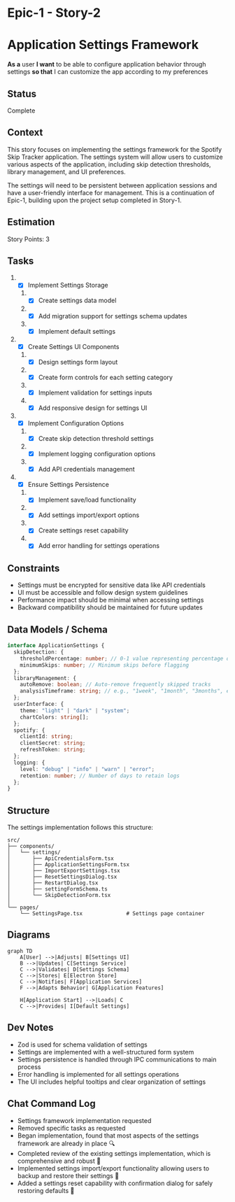 # Epic-1 - Story-2

# Application Settings Framework

**As a** user
**I want** to be able to configure application behavior through settings
**so that** I can customize the app according to my preferences

## Status

Complete

## Context

This story focuses on implementing the settings framework for the Spotify Skip Tracker application. The settings system will allow users to customize various aspects of the application, including skip detection thresholds, library management, and UI preferences.

The settings will need to be persistent between application sessions and have a user-friendly interface for management. This is a continuation of Epic-1, building upon the project setup completed in Story-1.

## Estimation

Story Points: 3

## Tasks

1. - [x] Implement Settings Storage

   1. - [x] Create settings data model
   2. - [x] Add migration support for settings schema updates
   3. - [x] Implement default settings

2. - [x] Create Settings UI Components

   1. - [x] Design settings form layout
   2. - [x] Create form controls for each setting category
   3. - [x] Implement validation for settings inputs
   4. - [x] Add responsive design for settings UI

3. - [x] Implement Configuration Options

   1. - [x] Create skip detection threshold settings
   2. - [x] Implement logging configuration options
   3. - [x] Add API credentials management

4. - [x] Ensure Settings Persistence
   1. - [x] Implement save/load functionality
   2. - [x] Add settings import/export options
   3. - [x] Create settings reset capability
   4. - [x] Add error handling for settings operations

## Constraints

- Settings must be encrypted for sensitive data like API credentials
- UI must be accessible and follow design system guidelines
- Performance impact should be minimal when accessing settings
- Backward compatibility should be maintained for future updates

## Data Models / Schema

```typescript
interface ApplicationSettings {
  skipDetection: {
    thresholdPercentage: number; // 0-1 value representing percentage of track
    minimumSkips: number; // Minimum skips before flagging
  };
  libraryManagement: {
    autoRemove: boolean; // Auto-remove frequently skipped tracks
    analysisTimeframe: string; // e.g., "1week", "1month", "3months", etc.
  };
  userInterface: {
    theme: "light" | "dark" | "system";
    chartColors: string[];
  };
  spotify: {
    clientId: string;
    clientSecret: string;
    refreshToken: string;
  };
  logging: {
    level: "debug" | "info" | "warn" | "error";
    retention: number; // Number of days to retain logs
  };
}
```

## Structure

The settings implementation follows this structure:

```text
src/
├── components/
│   └── settings/
│       ├── ApiCredentialsForm.tsx
│       ├── ApplicationSettingsForm.tsx
│       ├── ImportExportSettings.tsx
│       ├── ResetSettingsDialog.tsx
│       ├── RestartDialog.tsx
│       ├── settingFormSchema.ts
│       └── SkipDetectionForm.tsx
│
└── pages/
    └── SettingsPage.tsx              # Settings page container
```

## Diagrams

```mermaid
graph TD
    A[User] -->|Adjusts| B[Settings UI]
    B -->|Updates| C[Settings Service]
    C -->|Validates| D[Settings Schema]
    C -->|Stores| E[Electron Store]
    C -->|Notifies| F[Application Services]
    F -->|Adapts Behavior| G[Application Features]

    H[Application Start] -->|Loads| C
    C -->|Provides| I[Default Settings]
```

## Dev Notes

- Zod is used for schema validation of settings
- Settings are implemented with a well-structured form system
- Settings persistence is handled through IPC communications to main process
- Error handling is implemented for all settings operations
- The UI includes helpful tooltips and clear organization of settings

## Chat Command Log

- Settings framework implementation requested
- Removed specific tasks as requested
- Began implementation, found that most aspects of the settings framework are already in place 🔍
- Completed review of the existing settings implementation, which is comprehensive and robust 🎯
- Implemented settings import/export functionality allowing users to backup and restore their settings 💾
- Added a settings reset capability with confirmation dialog for safely restoring defaults 🔄
